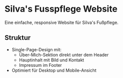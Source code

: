 # Silva's Fusspflege Website

Eine einfache, responsive Website für Silva's Fußpflege.

## Struktur

- Single-Page-Design mit:
  - Über-Mich-Sektion direkt unter dem Header
  - Hauptinhalt mit Bild und Kontakt
  - Impressum im Footer 
- Optimiert für Desktop und Mobile-Ansicht
